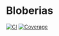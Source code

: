 # Bloberias

[![CI](https://github.com/josePereiro/Bloberias.jl/actions/workflows/CI.yml/badge.svg)](https://github.com/josePereiro/Bloberias.jl/actions/workflows/CI.yml)
[![Coverage](https://codecov.io/gh/josePereiro/Bloberias.jl/branch/main/graph/badge.svg)](https://codecov.io/gh/josePereiro/Bloberias.jl)
